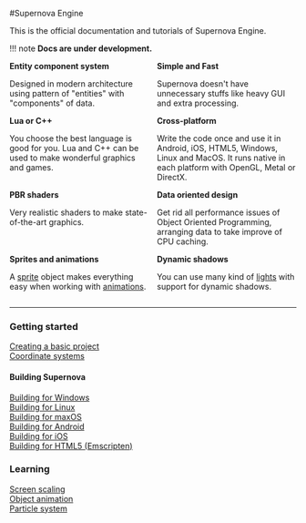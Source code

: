 #Supernova Engine

This is the official documentation and tutorials of Supernova Engine.

!!! note
    **Docs are under development.**

<div style="display: flex">
  <div style="flex: 1; margin: 0 1em 0 0">
    <strong>Entity component system</strong>
    <p>Designed in modern architecture using pattern of "entities" with "components" of data.</p>
  </div>
  <div style="flex: 1">
    <strong>Simple and Fast</strong>
    <p>Supernova doesn't have unnecessary stuffs like heavy GUI and extra processing.</p>
  </div>
</div>

<div style="display: flex">
  <div style="flex: 1; margin: 0 1em 0 0">
    <strong>Lua or C++</strong>
    <p>You choose the best language is good for you. Lua and C++ can be used to make wonderful graphics and games.</p>
  </div>
  <div style="flex: 1">
    <strong>Cross-platform</strong>
    <p>Write the code once and use it in Android, iOS, HTML5, Windows, Linux and MacOS. It runs native in each platform with OpenGL, Metal or DirectX.

</p>
  </div>
</div>

<div style="display: flex">
  <div style="flex: 1; margin: 0 1em 0 0">
    <strong>PBR shaders</strong>
    <p>Very realistic shaders to make state-of-the-art graphics.</p>
  </div>
  <div style="flex: 1">
    <strong>Data oriented design</strong>
    <p>Get rid all performance issues of Object Oriented Programming, arranging data to take improve of CPU caching.</p>
  </div>
</div>

<div style="display: flex">
  <div style="flex: 1; margin: 0 1em 0 0">
    <strong>Sprites and animations</strong>
    <p>A <a href="./learning/sprites/">sprite</a> object makes everything easy when working with <a href="./learning/object-animation/">animations</a>.</p>
  </div>
  <div style="flex: 1">
    <strong>Dynamic shadows</strong>
    <p>You can use many kind of <a href="./learning/lights/">lights</a> with support for dynamic shadows.</p>
  </div>
</div>

- - -



### Getting started

[Creating a basic project](getting-started/creating-a-basic-project)  
[Coordinate systems](getting-started/coordinate-systems)  

#### Building Supernova

[Building for Windows](getting-started/building/building-for-windows)  
[Building for Linux](getting-started/building/building-for-linux)  
[Building for maxOS](getting-started/building/building-for-macos)  
[Building for Android](getting-started/building/building-for-android)  
[Building for iOS](getting-started/building/building-for-ios)  
[Building for HTML5 (Emscripten)](getting-started/building/building-for-html5)

### Learning

[Screen scaling](learning/screen-scaling)  
[Object animation](learning/object-animation)   
[Particle system](learning/particle-system)   

